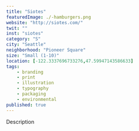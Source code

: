 ```yaml
---
title: "Siotes"
featuredImage: ./-hamburgers.png
website: "http://siotes.com/"
twit: ""
inst: "siotes"
category: "S"
city: "Seattle"
neighborhood: "Pioneer Square"
size: "Small (1-10)"
location: [-122.3337696733276,47.59947143586633]
tags:
    - branding
    - print
    - illustration
    - typography
    - packaging
    - environmental
published: true
---
```


Description

